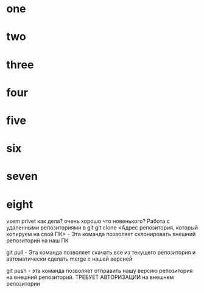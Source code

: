# one
# two
# three
# four
# five
# six
# seven
# eight
vsem privet
как дела?
очень хорошо
что новенького?
Работа с удаленными репозиториями в git
git clone <Адрес репозитория, который копируем на свой ПК> - Эта команда позволяет склонировать внешний репозиторий на наш ПК

git pull - Эта команда позволяет скачать все из текущего репозитория и автоматически сделать merge с нашей версией

git push - эта команда позволяет отправить нашу версию репозитория на внешний репозиторий. ТРЕБУЕТ АВТОРИЗАЦИИ на внешнем репозитории
